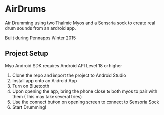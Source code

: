 # AirDrums

Air Drumming using two Thalmic Myos and a Sensoria sock to create real drum sounds from an android app. 

Built during Pennapps Winter 2015


## Project Setup
Myo Android SDK requires Android API Level 18 or higher

1. Clone the repo and import the project to Android Studio
2. Install app onto an Android App
3. Turn on Bluetooth
4. Upon opening the app, bring the phone close to both myos to pair with them (This may take several tries)
5. Use the connect button on opening screen to connect to Sensoria Sock
6. Start Drumming!

